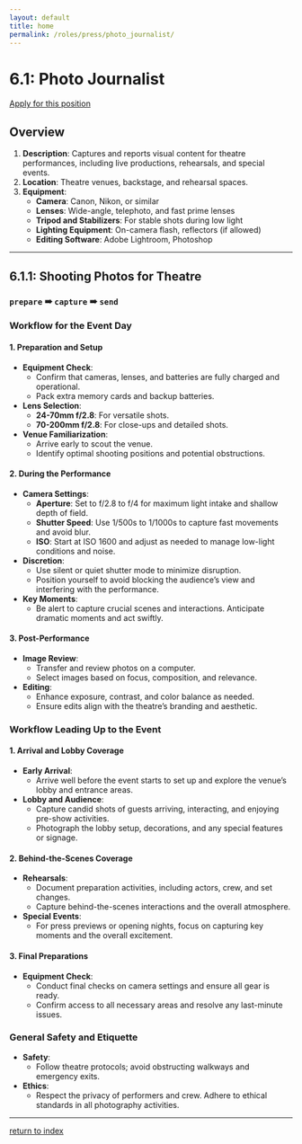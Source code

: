 ```yaml
---
layout: default
title: home
permalink: /roles/press/photo_journalist/
---
```

# 6.1: Photo Journalist
<a href="{{ '/apply/photo_journalist_apply/' | relative_url }}">Apply for this position</a>

## Overview
1. **Description**: Captures and reports visual content for theatre performances, including live productions, rehearsals, and special events.
2. **Location**: Theatre venues, backstage, and rehearsal spaces.
3. **Equipment**:
   - **Camera**: Canon, Nikon, or similar
   - **Lenses**: Wide-angle, telephoto, and fast prime lenses
   - **Tripod and Stabilizers**: For stable shots during low light
   - **Lighting Equipment**: On-camera flash, reflectors (if allowed)
   - **Editing Software**: Adobe Lightroom, Photoshop

---
## 6.1.1: Shooting Photos for Theatre

### `prepare` ➠ `capture` ➠ `send`

### Workflow for the Event Day

#### 1. Preparation and Setup
- **Equipment Check**:
  - Confirm that cameras, lenses, and batteries are fully charged and operational.
  - Pack extra memory cards and backup batteries.
- **Lens Selection**:
  - **24-70mm f/2.8**: For versatile shots.
  - **70-200mm f/2.8**: For close-ups and detailed shots.
- **Venue Familiarization**:
  - Arrive early to scout the venue.
  - Identify optimal shooting positions and potential obstructions.

#### 2. During the Performance
- **Camera Settings**:
  - **Aperture**: Set to f/2.8 to f/4 for maximum light intake and shallow depth of field.
  - **Shutter Speed**: Use 1/500s to 1/1000s to capture fast movements and avoid blur.
  - **ISO**: Start at ISO 1600 and adjust as needed to manage low-light conditions and noise.
- **Discretion**:
  - Use silent or quiet shutter mode to minimize disruption.
  - Position yourself to avoid blocking the audience’s view and interfering with the performance.
- **Key Moments**:
  - Be alert to capture crucial scenes and interactions. Anticipate dramatic moments and act swiftly.

#### 3. Post-Performance
- **Image Review**:
  - Transfer and review photos on a computer.
  - Select images based on focus, composition, and relevance.
- **Editing**:
  - Enhance exposure, contrast, and color balance as needed.
  - Ensure edits align with the theatre’s branding and aesthetic.

### Workflow Leading Up to the Event

#### 1. Arrival and Lobby Coverage
- **Early Arrival**:
  - Arrive well before the event starts to set up and explore the venue’s lobby and entrance areas.
- **Lobby and Audience**:
  - Capture candid shots of guests arriving, interacting, and enjoying pre-show activities.
  - Photograph the lobby setup, decorations, and any special features or signage.

#### 2. Behind-the-Scenes Coverage
- **Rehearsals**:
  - Document preparation activities, including actors, crew, and set changes.
  - Capture behind-the-scenes interactions and the overall atmosphere.
- **Special Events**:
  - For press previews or opening nights, focus on capturing key moments and the overall excitement.

#### 3. Final Preparations
- **Equipment Check**:
  - Conduct final checks on camera settings and ensure all gear is ready.
  - Confirm access to all necessary areas and resolve any last-minute issues.

### General Safety and Etiquette
- **Safety**:
  - Follow theatre protocols; avoid obstructing walkways and emergency exits.
- **Ethics**:
  - Respect the privacy of performers and crew. Adhere to ethical standards in all photography activities.

---
[return to index](../../index.md)